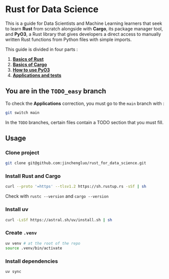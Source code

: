 # Rust for Data Science

This is a guide for Data Scientists and Machine Learning learners that seek to learn **Rust** from scratch alongside with **Cargo**, its package manager tool, and **PyO3**, a Rust library that gives developers a direct access to manually written Rust functions from Python files with simple imports.

This guide is divided in four parts : 
1. [**Basics of Rust**](./docs/rust.md)
2. [**Basics of Cargo**](./docs/cargo.md)
3. [**How to use PyO3**](./docs/pyo3.md)
4. [**Applications and tests**](./docs/applications.md)

## You are in the `TODO_easy` branch

To check the **Applications** correction, you must go to the `main` branch with :
```bash
git switch main
```

In the `TODO` branches, certain files contain a TODO section that you must fill.

## Usage

### Clone project
```bash
git clone git@github.com:jinchengluo/rust_for_data_science.git
```

### Install Rust and Cargo
```bash
curl --proto '=https' --tlsv1.2 https://sh.rustup.rs -sSf | sh
```

Check with `rustc --version` and `cargo --version`

### Install uv
```bash
curl -LsSf https://astral.sh/uv/install.sh | sh
```

### Create `.venv`
```bash
uv venv # at the root of the repo
source .venv/bin/activate
```

### Install dependencies
```bash
uv sync
```